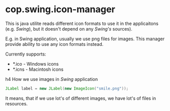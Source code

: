 # cop.swing.icon-manager

This is java utilite reads different icon formats to use it in the applicaitons (e.g. *Swing*), but it doesn't depend on any *Swing's* sources).

E.g. in Swing application, usually we use png files for images. This manager provide ability to use any icon formats instead.

Currently supports:
* *.ico - Windows icons
* *.icns - Macintosh icons
 
h4 How we use images in *Swing* application

```java
JLabel label = new JLabel(new ImageIcon("smile.png"));
```

It means, that if we use lot's of different images, we have lot's of files in resources.
